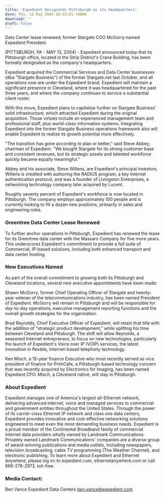 ```yaml
---
title: 'Expedient Designates Pittsburgh as its Headquarters'
date: Thu, 13 May 2004 20:35:01 +0000
download: ''
draft: false
---
```


Data Center lease renewed; former Stargate COO McGorry named Expedient President.

(PITTSBURGH, PA - MAY 13, 2004) - Expedient announced today that its Pittsburgh office, located in the Strip District's Crane Building, has been formally designated as the company's headquarters.

Expedient acquired the Commercial Services and Data Center businesses (dba "Stargate Business") of the former Stargate.net last October, and all operations now are under the Expedient brand. Expedient will maintain a significant presence in Cleveland, where it was headquartered for the past three years, and where the company continues to service a substantial client roster.

With this move, Expedient plans to capitalize further on Stargate Business' solid infrastructure, which attracted Expedient during the original acquisition. Those virtues include an experienced management team and professional staff, plus world-class information systems. Integrating Expedient into the former Stargate Business operations framework also will enable Expedient to realize its growth potential more effectively.

"The transition has gone according to plan or better," said Steve Abbey, chairman of Expedient. "We bought Stargate for its strong customer base and consistent revenues, but its strategic assets and talented workforce quickly became equally meaningful."

Abbey and his associate, Steve Willens, are Expedient's principal investors. Willens is credited with authoring the RADIUS program, a key Internet authentication protocol, and was a founder of Livingston Enterprises, a networking technology company later acquired by Lucent.

Roughly seventy percent of Expedient's workforce is now located in Pittsburgh. The company employs approximately 100 people and is currently looking to fill a dozen new positions, primarily in sales and engineering roles.

### Greentree Data Center Lease Renewed

To further anchor operations in Pittsburgh, Expedient has renewed the lease for its Greentree data center with the Massaro Company for five more years. This underscores Expedient's commitment to provide a full suite of Commercial, IP-based solutions, including both enhanced transport and data center hosting.

### New Executives Named

As part of the overall commitment to growing both its Pittsburgh and Cleveland locations, several new executive appointments have been made:

Shawn McGorry, former Chief Operating Officer of Stargate and twenty-year veteran of the telecommunications industry, has been named President of Expedient. McGorry will remain in Pittsburgh and will be responsible for day-to-day operations, executive management reporting functions and the overall growth strategies for the organization.

Brad Reynolds, Chief Executive Officer of Expedient, will retain that title with the addition of "strategic product development," while splitting his time between Cleveland and Pittsburgh. The shift will allow Reynolds, a seasoned Internet entrepreneur, to focus on new technologies, particularly the launch of Expedient's Voice over IP (VOIP) services, the latest innovation in flexible, Internet-based telephony technology.

Ken Misch, a 15-year finance Executive who most recently served as vice president of finance for PrintCafe, a Pittsburgh-based technology concern that was recently acquired by Electronics for Imaging, has been named Expedient CFO. Misch, a Cleveland native, will stay in Pittsburgh.

### About Expedient

Expedient manages one of America's largest all-Ethernet network, delivering advanced internet, voice and managed services to commercial and government entities throughout the United States. Through the power of its carrier-class Ethernet IP network and class one data centers, Expedient provides innovative and cost-effective networking solutions engineered to meet even the most demanding business needs. Expedient is a proud member of the Continental Broadband family of commercial internet data providers wholly owned by Landmark Communications. Privately owned Landmark Communications' companies are a diverse group of award-winning publications and media outlets, including newspapers, television broadcasting, cable TV programming (The Weather Channel), and electronic publishing. To learn more about Expedient and Ethernet Anywhere, please log on to expedient.com, ethernetanywhere.com or call 866-276-2973, toll-free.

### Media Contact:

Ben Vance Expedient Data Centers [ben.vance@expedient.com](mailto:ben.vance@expedient.com)